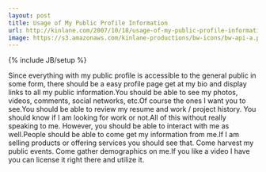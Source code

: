 ```yaml
---
layout: post
title: Usage of My Public Profile Information
url: http://kinlane.com/2007/10/18/usage-of-my-public-profile-information/
image: https://s3.amazonaws.com/kinlane-productions/bw-icons/bw-api-a.png
---
```

{% include JB/setup %}
Since everything with my public profile is accessible to the general public in some form, there should be a easy profile page get at my bio and display links to all my public information.You should be able to see my photos, videos, comments, social networks, etc.Of course the ones I want you to see.You should be able to review my resume and work / project history.  You should know if I am looking for work or not.All of this without really speaking to me.  However, you should be able to interact with me as well.People should be able to come get my information from me.If I am selling products or offering services you should see that. Come harvest my public events. Come gather demographics on me.If you like a video I have you can license it right there and utilize it.